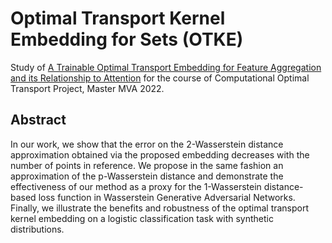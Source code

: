 # Optimal Transport Kernel Embedding for Sets (OTKE)
Study of [A Trainable Optimal Transport Embedding for Feature Aggregation and its Relationship to Attention](https://openreview.net/pdf?id=ZK6vTvb84s) for the course of Computational Optimal Transport Project, Master MVA 2022.

## Abstract
In our work, we show that the error on the 2-Wasserstein
distance approximation obtained via the proposed embedding decreases with the
number of points in reference. We propose in the same fashion an approximation
of the p-Wasserstein distance and demonstrate the effectiveness of our method as a
proxy for the 1-Wasserstein distance-based loss function in Wasserstein Generative
Adversarial Networks. Finally, we illustrate the benefits and robustness of the
optimal transport kernel embedding on a logistic classification task with synthetic
distributions.
